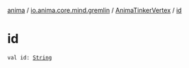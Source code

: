 [anima](../../index.md) / [io.anima.core.mind.gremlin](../index.md) / [AnimaTinkerVertex](index.md) / [id](./id.md)

# id

`val id: `[`String`](https://kotlinlang.org/api/latest/jvm/stdlib/kotlin/-string/index.html)